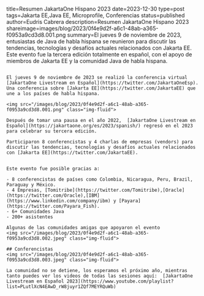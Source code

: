 ﻿title=Resumen JakartaOne Hispano 2023
date=2023-12-30
type=post
tags=Jakarta EE,Java EE, Microprofile, Conferencias
status=published
author=Eudris Cabrera
description=Resumen JakartaOne Hispano 2023
shareimage=images/blog/2023/0f4e9d2f-a6c1-48ab-a365-f0953a9cd3d8.001.png
summary=El jueves 9 de noviembre de 2023, entusiastas de Java de habla hispana se reunieron para discutir las tendencias, tecnologías y desafíos actuales relacionados con Jakarta EE. Este evento fue la tercera edición totalmente en español, con el apoyo de miembros de Jakarta EE y la comunidad Java de habla hispana.
~~~~~~

El jueves 9 de noviembre de 2023 se realizó la conferencia virtual [JakartaOne Livestream en Español](https://twitter.com/JakartaOneEsp). Una conferencia sobre [Jakarta EE](https://twitter.com/JakartaEE) que une a los países de habla hispana.

<img src="/images/blog/2023/0f4e9d2f-a6c1-48ab-a365-f0953a9cd3d8.001.png" class="img-fluid">

Después de tomar una pausa en el año 2022,  [JakartaOne Livestream en Español](https://jakartaone.org/es/2023/spanish/) regresó en el 2023 para celebrar su tercera edición.

Participaron 8 conferencistas y 4 charlas de empresas (vendors) para discutir las tendencias, tecnologías y desafíos actuales relacionados con [Jakarta EE](https://twitter.com/JakartaEE).


Este evento fue posible gracias a:

- 8 conferencistas de países como Colombia, Nicaragua, Peru, Brazil, Paraguay y México.
- 4 Empresas, [Tomitribe](https://twitter.com/Tomitribe),[Oracle](https://twitter.com/Oracle),[IBM](https://www.linkedin.com/company/ibm) y [Payara](https://twitter.com/Payara_Fish).
- 6+ Comunidades Java
- 200+ asistentes

Algunas de las comunidades amigas que apoyaron el evento
<img src="/images/blog/2023/0f4e9d2f-a6c1-48ab-a365-f0953a9cd3d8.002.jpeg" class="img-fluid">

## Conferencistas
<img src="/images/blog/2023/0f4e9d2f-a6c1-48ab-a365-f0953a9cd3d8.003.jpeg" class="img-fluid">

La comunidad no se detiene, los esperamos el próximo año, mientras tanto puedes ver los videos de todas las sesiones aquí:  [JakartaOne Livestream en Español 2023](https://www.youtube.com/playlist?list=PLutlXcN4EAwD_rW8juyr1ZQf7MEYRQuWb)
